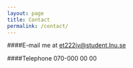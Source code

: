 ```yaml
---
layout: page
title: Contact
permalink: /contact/
---
```


####E-mail me at [et222jv@student.lnu.se](mailto:et222jv@student.lnu.se)

####Telephone 070-000 00 00

